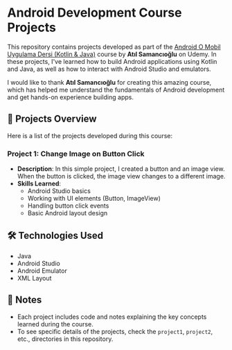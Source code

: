 # Android Development Course Projects

This repository contains projects developed as part of the [Android O Mobil Uygulama Dersi (Kotlin & Java)](https://www.udemy.com/course/android-o-mobil-uygulama-dersi-kotlin-java/) course by **Atıl Samancıoğlu** on Udemy. In these projects, I've learned how to build Android applications using Kotlin and Java, as well as how to interact with Android Studio and emulators.

I would like to thank **Atıl Samancıoğlu** for creating this amazing course, which has helped me understand the fundamentals of Android development and get hands-on experience building apps.

## 📅 Projects Overview

Here is a list of the projects developed during this course:

### Project 1: Change Image on Button Click
- **Description**: In this simple project, I created a button and an image view. When the button is clicked, the image view changes to a different image.
- **Skills Learned**:
  - Android Studio basics
  - Working with UI elements (Button, ImageView)
  - Handling button click events
  - Basic Android layout design


## 🛠️ Technologies Used  
- Java
- Android Studio
- Android Emulator
- XML Layout

## 📄 Notes
- Each project includes code and notes explaining the key concepts learned during the course.
- To see specific details of the projects, check the `project1`, `project2`, etc., directories in this repository.

